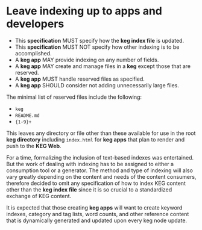 # Leave indexing up to apps and developers

* This **specification** MUST specify how the **keg index file** is updated.
* This **specification** MUST NOT specify how other indexing is to be accomplished.
* A **keg app** MAY provide indexing on any number of fields.
* A **keg app** MAY create and manage files in a **keg** except those that are reserved.
* A **keg app** MUST handle reserved files as specified.
* A **keg app** SHOULD consider not adding unnecessarily large files.

The minimal list of reserved files include the following:

* `keg`
* `README.md`
* `{1-9}+`

This leaves any directory or file other than these available for use in the root **keg directory** including `index.html` for **keg apps** that plan to render and push to the **KEG Web**.

For a time, formalizing the inclusion of text-based indexes was entertained. But the work of dealing with indexing has to be assigned to either a consumption tool or a generator. The method and type of indexing will also vary greatly depending on the content and needs of the content consumers, therefore decided to omit any specification of how to index KEG content other than the **keg index file** since it is so crucial to a standardized exchange of KEG content.

It is expected that those creating **keg apps** will want to create keyword indexes, category and tag lists, word counts, and other reference content that is dynamically generated and updated upon every keg node update.
